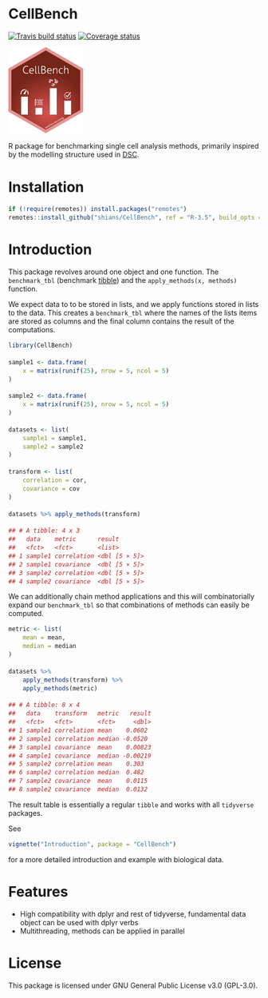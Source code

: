 # CellBench

[![Travis build status](https://travis-ci.org/Shians/CellBench.svg?branch=master)](https://travis-ci.org/Shians/CellBench)
[![Coverage status](https://codecov.io/gh/Shians/CellBench/branch/master/graph/badge.svg)](https://codecov.io/github/Shians/CellBench?branch=master)

<img src="https://github.com/Shians/CellBench/raw/master/CellBench.png" width="150" />

R package for benchmarking single cell analysis methods, primarily inspired by the modelling structure used in [DSC](https://github.com/stephenslab/dsc).

# Installation

```r
if (!require(remotes)) install.packages("remotes")
remotes::install_github("shians/CellBench", ref = "R-3.5", build_opts = c("--no-resave-data", "--no-manual"))
```

# Introduction

This package revolves around one object and one function. The `benchmark_tbl` (benchmark [tibble](https://tibble.tidyverse.org)) and the `apply_methods(x, methods)` function.

We expect data to to be stored in lists, and we apply functions stored in lists to the data. This creates a `benchmark_tbl` where the names of the lists items are stored as columns and the final column contains the result of the computations.

```r
library(CellBench)

sample1 <- data.frame(
    x = matrix(runif(25), nrow = 5, ncol = 5)
)

sample2 <- data.frame(
    x = matrix(runif(25), nrow = 5, ncol = 5)
)

datasets <- list(
    sample1 = sample1,
    sample2 = sample2
)

transform <- list(
    correlation = cor,
    covariance = cov
)

datasets %>% apply_methods(transform)

## # A tibble: 4 x 3
##   data    metric      result       
##   <fct>   <fct>       <list>       
## 1 sample1 correlation <dbl [5 × 5]>
## 2 sample1 covariance  <dbl [5 × 5]>
## 3 sample2 correlation <dbl [5 × 5]>
## 4 sample2 covariance  <dbl [5 × 5]>
```

We can additionally chain method applications and this will combinatorially expand our `benchmark_tbl` so that combinations of methods can easily be computed.

```r
metric <- list(
    mean = mean,
    median = median
)

datasets %>%
    apply_methods(transform) %>%
    apply_methods(metric)

## # A tibble: 8 x 4
##   data    transform   metric   result
##   <fct>   <fct>       <fct>     <dbl>
## 1 sample1 correlation mean    0.0602 
## 2 sample1 correlation median -0.0520 
## 3 sample1 covariance  mean    0.00823
## 4 sample1 covariance  median -0.00219
## 5 sample2 correlation mean    0.303  
## 6 sample2 correlation median  0.482  
## 7 sample2 covariance  mean    0.0115 
## 8 sample2 covariance  median  0.0132 
```

The result table is essentially a regular `tibble` and works with all `tidyverse` packages.

See

```r
vignette("Introduction", package = "CellBench")
```

for a more detailed introduction and example with biological data.

# Features

* High compatibility with dplyr and rest of tidyverse, fundamental data object can be used with dplyr verbs
* Multithreading, methods can be applied in parallel

# License

This package is licensed under GNU General Public License v3.0 (GPL-3.0).
